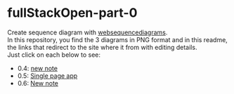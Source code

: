 # fullStackOpen-part-0

Create sequence diagram with [websequencediagrams](https://www.websequencediagrams.com/).
</br>In this repository, you find the 3 diagrams in PNG format and in this readme, the links that redirect to the site where it from with editing details.
</br>Just click on each below to see:

- 0.4: [new note](https://www.websequencediagrams.com/?lz=dGl0bGUgMC40OiBuZXcgbm90ZQoKbm90ZSBvdmVyIGJyb3dzZXI6CkNyZWF0ZSBhAB0JIGFuZCBjbGljayBvbiBzdWJtaXQgIAplbmQAPwYAMwctPnNlcnZlcjogc2VuZCB0aGUgZGF0YSBmb3JtIHRvAAwFABwGAGsMAC0HAGMTb2JqZWN0AHgFYWRkcyBpdAA-CGFycmF5AHYKAG8SSFRUUCBQT1NUIGh0dHBzOi8vc3R1ZGllcy5jcy5oZWxzaW5raS5maS9leGFtcGxlYXBwL25ld18Agg8FAIFABi0tPgCCCggASQZzdGF0dXMgY29kZSAzMDIgLSBVUkwgcmVkaXJlY3QAbRdHRQBWLW90ZXMAaxVNTC1jb2QAglgTADMzbWFpbi5jcwBVFAASCQAfSWoAThlqcwCEaRUAhQAHIHN0YXJ0cyBleGVjdXRpbmcganMAgX0GdGhhdCByZXF1ZXN0cyBKU09OAIRgB3JvbQCEWQcAhRELAIJTRWRhdGEuanNvbgCECRNbeyBjb250ZW50OiAiSFRNTCBpcyBlYXN5IiwgZGF0ZTogIjIwMTktMDUtMjMiIH0sIC4uLl0AgV4dAIFuBmVzAIY-BWV2ZW50IGhhbmRsZXIAgXUIbmRlcnMAhz0FcyB3aXRoAIZoBQCHJglpbiBhZGRpdGlvbiB0byBkaXNwbACGJAw&s=default)
- 0.5: [Single page app](https://www.websequencediagrams.com/?lz=dGl0bGUgMC41OiBTaW5nbGUgcGFnZSBhcHAKCmJyb3dzZXItPnNlcnZlcjogSFRUUCBHRVQgaHR0cHM6Ly9zdHVkaWVzLmNzLmhlbHNpbmtpLmZpL2V4YW1wbGVhcHAvc3BhCgA5Bi0tPgBKBzogSFRNTC1jb2RlAB9FbWFpbi5jc3MAVhMAEgkAgQVHLmoAUhQAEgcKbm90ZSBvdmVyIACBYggAgjwIIHN0YXJ0cyBleGVjdXRpbmcganMAgXsGdGhhdCByZXF1ZXN0cyBKU09OIGRhdGEgZnJvbSAAgnMGIAplbmQgbm90ZQCCTkZkYXRhLmpzb24AgwcTW3sgY29udGVudDogIkhUTUwgaXMgZWFzeSIsIGRhdGU6ICIyMDE5LTA1LTIzIiB9LCAuLi5dAIFeHQCBbgZlcyB0aGUgZXZlbnQgaGFuZGxlcgCBdQhuZGVycwCBXAVzIHRvIGRpc3BsYXkAgWwK&s=default)
- 0.6: [New note](https://www.websequencediagrams.com/?lz=dGl0bGUgMC42OiBOZXcgbm90ZQoKbm90ZSBvdmVyIGJyb3dzZXI6CkNyZWF0ZSBhIG4AHwcgYW5kIGNsaWNrIG9uIHNhdmUgIAplbmQAPAcAMgctPnNlcnZlcjogSFRUUCBQT1NUIGh0dHBzOi8vc3R1ZGllcy5jcy5oZWxzaW5raS5maS9leGFtcGxlYXBwL25ld19ub3RlX3NwYQoAQwYtLT4AgQwIIHVzZXIgaW5wdXQgYXMgSlNPTiBkYXRhAIErFQCBQgcgZXhlY3V0ZXMgdGhlIGV2ZW50IGhhbmRsZXIKdGhhdCByZW5kZXJzAIIEBXMgd2l0aAAlBQCBbQlpbiBhZGRpdGlvbiB0byBkaXNwbGF5AIFvCg&s=default)
